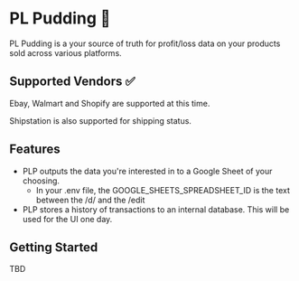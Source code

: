 # PL Pudding 🍮

PL Pudding is a your source of truth for profit/loss data on your products sold across various platforms.

## Supported Vendors ✅

Ebay, Walmart and Shopify are supported at this time.

Shipstation is also supported for shipping status.

## Features

- PLP outputs the data you're interested in to a Google Sheet of your choosing.
  - In your .env file, the GOOGLE_SHEETS_SPREADSHEET_ID is the text between the /d/ and the /edit
- PLP stores a history of transactions to an internal database. This will be used for the UI one day.

## Getting Started

TBD
